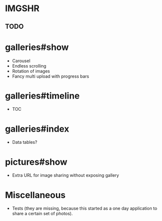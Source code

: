IMGSHR
======

TODO
----

# galleries#show

* Carousel
* Endless scrolling
* Rotation of images
* Fancy multi upload with progress bars

# galleries#timeline

* TOC

# galleries#index

* Data tables?

# pictures#show

* Extra URL for image sharing without exposing gallery

# Miscellaneous

* Tests (they are missing, because this started as a one day application to
  share a certain set of photos).
